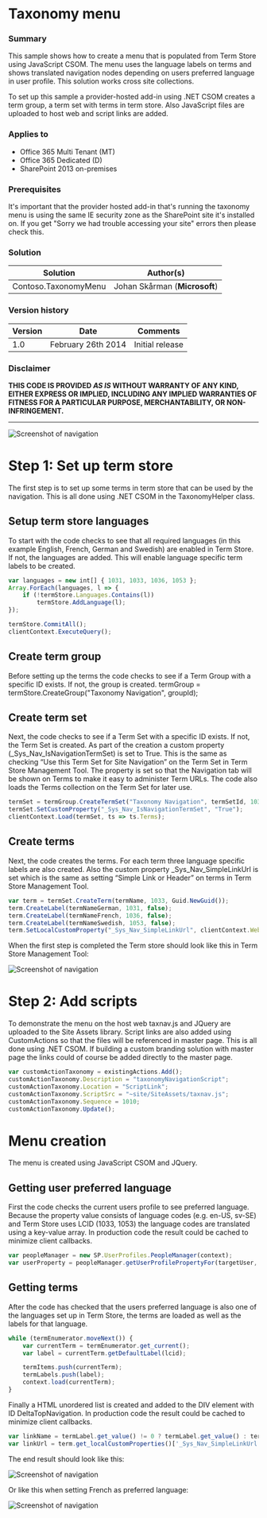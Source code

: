 # Taxonomy menu #

### Summary ###
This sample shows how to create a menu that is populated from Term Store using JavaScript CSOM. The menu uses the language labels on terms and shows translated navigation nodes depending on users preferred language in user profile. This solution works cross site collections.

To set up this sample a provider-hosted add-in using  .NET CSOM creates a term group, a term set with terms in term store. Also JavaScript files are uploaded to host web and script links are added.

### Applies to ###
-  Office 365 Multi Tenant (MT)
-  Office 365 Dedicated (D)
-  SharePoint 2013 on-premises

### Prerequisites ###
It's important that the provider hosted add-in that's running the taxonomy menu is using the same IE security zone as the SharePoint site it's installed on. If you get "Sorry we had trouble accessing your site" errors then please check this.

### Solution ###
Solution | Author(s)
---------|----------
Contoso.TaxonomyMenu | Johan Skårman (**Microsoft**)

### Version history ###
Version  | Date | Comments
---------| -----| --------
1.0  | February 26th 2014 | Initial release

### Disclaimer ###
**THIS CODE IS PROVIDED *AS IS* WITHOUT WARRANTY OF ANY KIND, EITHER EXPRESS OR IMPLIED, INCLUDING ANY IMPLIED WARRANTIES OF FITNESS FOR A PARTICULAR PURPOSE, MERCHANTABILITY, OR NON-INFRINGEMENT.**


----------

![Screenshot of navigation](http://i.imgur.com/Pa28h5K.png "Screenshot of navigation")

# Step 1: Set up term store #

The first step is to set up some terms in term store that can be used by the navigation. This is all done using .NET CSOM in the TaxonomyHelper class. 

## Setup term store languages ##

To start with the code checks to see that all required languages (in this example English, French, German and Swedish) are enabled in Term Store. If not, the languages are added. This will enable language specific term labels to be created.

```javascript
var languages = new int[] { 1031, 1033, 1036, 1053 };
Array.ForEach(languages, l => { 
    if (!termStore.Languages.Contains(l)) 
        termStore.AddLanguage(l); 
});

termStore.CommitAll();
clientContext.ExecuteQuery();
```

## Create term group ##
Before setting up the terms the code checks to see if a Term Group with a specific ID exists. If not, the group is created.
termGroup = termStore.CreateGroup("Taxonomy Navigation", groupId);

## Create term set ##
Next, the code checks to see if a Term Set with a specific ID exists. If not, the Term Set is created. As part of the creation a custom property (_Sys_Nav_IsNavigationTermSet) is set to True. This is the same as checking “Use this Term Set for Site Navigation” on the Term Set in Term Store Management Tool. The property is set so that the Navigation tab will be shown on Terms to make it easy to administer Term URLs. The code also loads the Terms collection on the Term Set for later use.

```javascript
termSet = termGroup.CreateTermSet("Taxonomy Navigation", termSetId, 1033);
termSet.SetCustomProperty("_Sys_Nav_IsNavigationTermSet", "True");
clientContext.Load(termSet, ts => ts.Terms);
```

## Create terms ##
Next, the code creates the terms. For each term three language specific labels are also created. Also the custom property _Sys_Nav_SimpleLinkUrl is set which is the same as setting “Simple Link or Header” on terms in Term Store Management Tool.

```javascript
var term = termSet.CreateTerm(termName, 1033, Guid.NewGuid());
term.CreateLabel(termNameGerman, 1031, false);
term.CreateLabel(termNameFrench, 1036, false);
term.CreateLabel(termNameSwedish, 1053, false);
term.SetLocalCustomProperty("_Sys_Nav_SimpleLinkUrl", clientContext.Web.ServerRelativeUrl);
```

When the first step is completed the Term store should look like this in Term Store Management Tool:

![Screenshot of navigation](http://i.imgur.com/tQ1EWih.png "Screenshot of term store")

# Step 2: Add scripts #
To demonstrate the menu on the host web taxnav.js and JQuery are uploaded to the Site Assets library. Script links are also added using CustomActions so that the files will be referenced in master page. This is all done using .NET CSOM. If building a custom branding solution with master page the links could of course be added directly to the master page.

```javascript
var customActionTaxonomy = existingActions.Add();
customActionTaxonomy.Description = "taxonomyNavigationScript";
customActionTaxonomy.Location = "ScriptLink";
customActionTaxonomy.ScriptSrc = "~site/SiteAssets/taxnav.js";
customActionTaxonomy.Sequence = 1010;
customActionTaxonomy.Update();
```

# Menu creation #
The menu is created using JavaScript CSOM and JQuery. 

## Getting user preferred language ##
First the code checks the current users profile to see preferred language. Because the property value consists of language codes (e.g. en-US, sv-SE) and Term Store uses LCID (1033, 1053) the language codes are translated using a key-value array. In production code the result could be cached to minimize client callbacks.

```javascript
var peopleManager = new SP.UserProfiles.PeopleManager(context);
var userProperty = peopleManager.getUserProfilePropertyFor(targetUser, "SPS-MUILanguages");
```

## Getting terms ##
After the code has checked that the users preferred language is also one of the languages set up in Term Store, the terms are loaded as well as the labels for that language.

```javascript
while (termEnumerator.moveNext()) {
    var currentTerm = termEnumerator.get_current();
    var label = currentTerm.getDefaultLabel(lcid);

    termItems.push(currentTerm);
    termLabels.push(label);
    context.load(currentTerm);
}
```

Finally a HTML unordered list is created and added to the DIV element with ID DeltaTopNavigation. In production code the result could be cached to minimize client callbacks.

```javascript
var linkName = termLabel.get_value() != 0 ? termLabel.get_value() : term.get_name();
var linkUrl = term.get_localCustomProperties()['_Sys_Nav_SimpleLinkUrl'];
```

The end result should look like this:

![Screenshot of navigation](http://i.imgur.com/Pa28h5K.png "Screenshot of navigation")

Or like this when setting French as preferred language:

![Screenshot of navigation](http://i.imgur.com/RREfJeT.png "Screenshot of navigation")